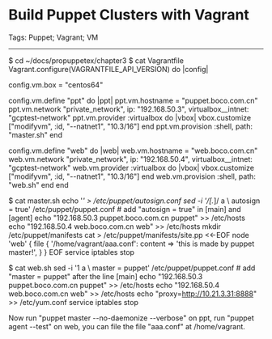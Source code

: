 # Build Puppet Clusters with Vagrant
Tags: Puppet; Vagrant; VM

------

$ cd ~/docs/propuppetex/chapter3
$ cat Vagrantfile
Vagrant.configure(VAGRANTFILE_API_VERSION) do |config|

  config.vm.box = "centos64"

  config.vm.define "ppt" do |ppt|
    ppt.vm.hostname = "puppet.boco.com.cn"
    ppt.vm.network "private_network", ip: "192.168.50.3",
        virtualbox__intnet: "gcptest-network"
    ppt.vm.provider :virtualbox do |vbox|
      vbox.customize ["modifyvm", :id, "--natnet1", "10.3/16"]
    end
    ppt.vm.provision :shell, path: "master.sh"
  end

  config.vm.define "web" do |web|
    web.vm.hostname = "web.boco.com.cn"
    web.vm.network "private_network", ip: "192.168.50.4",
        virtualbox__intnet: "gcptest-network"
    web.vm.provider :virtualbox do |vbox|
      vbox.customize ["modifyvm", :id, "--natnet1", "10.3/16"]
    end
    web.vm.provision :shell, path: "web.sh"
  end
end

$ cat master.sh 
echo '*' > /etc/puppet/autosign.conf
sed -i '/\[.*\]/ a \    autosign = true' /etc/puppet/puppet.conf # add "autosign = true" in [main] and [agent]
echo "192.168.50.3  puppet.boco.com.cn puppet" >> /etc/hosts
echo "192.168.50.4  web.boco.com.cn web" >> /etc/hosts
mkdir /etc/puppet/manifests
cat > /etc/puppet/manifests/site.pp <<-EOF
node 'web' {
  file { '/home/vagrant/aaa.conf':
    content => 'this is made by puppet master!',
  }
}
EOF
service iptables stop

$ cat web.sh
sed -i '1 a \    master = puppet' /etc/puppet/puppet.conf # add "master = puppet" after the line [main]
echo "192.168.50.3  puppet.boco.com.cn puppet" >> /etc/hosts
echo "192.168.50.4  web.boco.com.cn web" >> /etc/hosts
echo "proxy=http://10.21.3.31:8888" >> /etc/yum.conf
service iptables stop


Now run "puppet master --no-daemonize --verbose" on ppt, run "puppet agent --test" on web, you can file the file "aaa.conf" at /home/vagrant.
